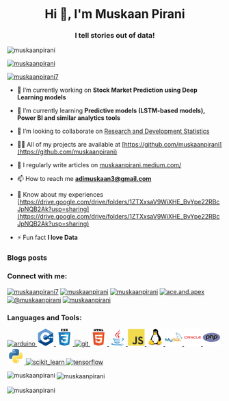 <h1 align="center">Hi 👋, I'm Muskaan Pirani</h1>
<h3 align="center">I tell stories out of data!</h3>

<p align="left"> <img src="https://komarev.com/ghpvc/?username=muskaanpirani&label=Profile%20views&color=0e75b6&style=flat" alt="muskaanpirani" /> </p>

<p align="left"> <a href="https://github.com/ryo-ma/github-profile-trophy"><img src="https://github-profile-trophy.vercel.app/?username=muskaanpirani" alt="muskaanpirani" /></a> </p>

<p align="left"> <a href="https://twitter.com/muskaanpirani7" target="blank"><img src="https://img.shields.io/twitter/follow/muskaanpirani7?logo=twitter&style=for-the-badge" alt="muskaanpirani7" /></a> </p>

- 🔭 I’m currently working on **Stock Market Prediction using Deep Learning models**

- 🌱 I’m currently learning **Predictive models (LSTM-based models), Power BI and similar analytics tools**

- 👯 I’m looking to collaborate on [Research and Development Statistics](https://github.com/muskaanpirani/Research_and_development_statistics)

- 👨‍💻 All of my projects are available at [https://github.com/muskaanpirani](https://github.com/muskaanpirani)

- 📝 I regularly write articles on [muskaanpirani.medium.com/](muskaanpirani.medium.com/)

- 📫 How to reach me **adimuskaan3@gmail.com**

- 📄 Know about my experiences [https://drive.google.com/drive/folders/1ZTXxsaV9WiXHE_BvYpe22RBcJpNQB2Ak?usp=sharing](https://drive.google.com/drive/folders/1ZTXxsaV9WiXHE_BvYpe22RBcJpNQB2Ak?usp=sharing)

- ⚡ Fun fact **I love Data**

### Blogs posts
<!-- BLOG-POST-LIST:START -->
<!-- BLOG-POST-LIST:END -->

<h3 align="left">Connect with me:</h3>
<p align="left">
<a href="https://twitter.com/muskaanpirani7" target="blank"><img align="center" src="https://cdn.jsdelivr.net/npm/simple-icons@3.0.1/icons/twitter.svg" alt="muskaanpirani7" height="30" width="40" /></a>
<a href="https://linkedin.com/in/muskaanpirani" target="blank"><img align="center" src="https://cdn.jsdelivr.net/npm/simple-icons@3.0.1/icons/linkedin.svg" alt="muskaanpirani" height="30" width="40" /></a>
<a href="https://kaggle.com/muskaanpirani" target="blank"><img align="center" src="https://cdn.jsdelivr.net/npm/simple-icons@3.0.1/icons/kaggle.svg" alt="muskaanpirani" height="30" width="40" /></a>
<a href="https://instagram.com/ace.and.apex" target="blank"><img align="center" src="https://cdn.jsdelivr.net/npm/simple-icons@3.0.1/icons/instagram.svg" alt="ace.and.apex" height="30" width="40" /></a>
<a href="https://medium.com/@muskaanpirani" target="blank"><img align="center" src="https://cdn.jsdelivr.net/npm/simple-icons@3.0.1/icons/medium.svg" alt="@muskaanpirani" height="30" width="40" /></a>
<a href="https://www.hackerrank.com/muskaanpirani" target="blank"><img align="center" src="https://cdn.jsdelivr.net/npm/simple-icons@3.0.1/icons/hackerrank.svg" alt="muskaanpirani" height="30" width="40" /></a>
</p>

<h3 align="left">Languages and Tools:</h3>
<p align="left"> <a href="https://www.arduino.cc/" target="_blank"> <img src="https://cdn.worldvectorlogo.com/logos/arduino-1.svg" alt="arduino" width="40" height="40"/> </a> <a href="https://www.w3schools.com/cpp/" target="_blank"> <img src="https://raw.githubusercontent.com/devicons/devicon/master/icons/cplusplus/cplusplus-original.svg" alt="cplusplus" width="40" height="40"/> </a> <a href="https://www.w3schools.com/css/" target="_blank"> <img src="https://raw.githubusercontent.com/devicons/devicon/master/icons/css3/css3-original-wordmark.svg" alt="css3" width="40" height="40"/> </a> <a href="https://git-scm.com/" target="_blank"> <img src="https://www.vectorlogo.zone/logos/git-scm/git-scm-icon.svg" alt="git" width="40" height="40"/> </a> <a href="https://www.w3.org/html/" target="_blank"> <img src="https://raw.githubusercontent.com/devicons/devicon/master/icons/html5/html5-original-wordmark.svg" alt="html5" width="40" height="40"/> </a> <a href="https://www.java.com" target="_blank"> <img src="https://raw.githubusercontent.com/devicons/devicon/master/icons/java/java-original.svg" alt="java" width="40" height="40"/> </a> <a href="https://developer.mozilla.org/en-US/docs/Web/JavaScript" target="_blank"> <img src="https://raw.githubusercontent.com/devicons/devicon/master/icons/javascript/javascript-original.svg" alt="javascript" width="40" height="40"/> </a> <a href="https://www.linux.org/" target="_blank"> <img src="https://raw.githubusercontent.com/devicons/devicon/master/icons/linux/linux-original.svg" alt="linux" width="40" height="40"/> </a> <a href="https://www.mysql.com/" target="_blank"> <img src="https://raw.githubusercontent.com/devicons/devicon/master/icons/mysql/mysql-original-wordmark.svg" alt="mysql" width="40" height="40"/> </a> <a href="https://www.oracle.com/" target="_blank"> <img src="https://raw.githubusercontent.com/devicons/devicon/master/icons/oracle/oracle-original.svg" alt="oracle" width="40" height="40"/> </a> <a href="https://www.php.net" target="_blank"> <img src="https://raw.githubusercontent.com/devicons/devicon/master/icons/php/php-original.svg" alt="php" width="40" height="40"/> </a> <a href="https://www.python.org" target="_blank"> <img src="https://raw.githubusercontent.com/devicons/devicon/master/icons/python/python-original.svg" alt="python" width="40" height="40"/> </a> <a href="https://scikit-learn.org/" target="_blank"> <img src="https://upload.wikimedia.org/wikipedia/commons/0/05/Scikit_learn_logo_small.svg" alt="scikit_learn" width="40" height="40"/> </a> <a href="https://www.tensorflow.org" target="_blank"> <img src="https://www.vectorlogo.zone/logos/tensorflow/tensorflow-icon.svg" alt="tensorflow" width="40" height="40"/> </a> </p>

<p><img align="left" src="https://github-readme-stats.vercel.app/api/top-langs?username=muskaanpirani&show_icons=true&locale=en&layout=compact" alt="muskaanpirani" /></p>

<p>&nbsp;<img align="center" src="https://github-readme-stats.vercel.app/api?username=muskaanpirani&show_icons=true&locale=en" alt="muskaanpirani" /></p>

<p><img align="center" src="https://github-readme-streak-stats.herokuapp.com/?user=muskaanpirani&" alt="muskaanpirani" /></p>
